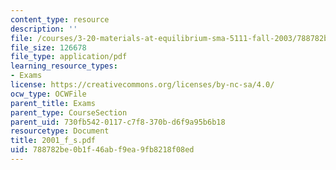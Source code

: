 ```yaml
---
content_type: resource
description: ''
file: /courses/3-20-materials-at-equilibrium-sma-5111-fall-2003/788782be0b1f46abf9ea9fb8218f08ed_2001_f_s.pdf
file_size: 126678
file_type: application/pdf
learning_resource_types:
- Exams
license: https://creativecommons.org/licenses/by-nc-sa/4.0/
ocw_type: OCWFile
parent_title: Exams
parent_type: CourseSection
parent_uid: 730fb542-0117-c7f8-370b-d6f9a95b6b18
resourcetype: Document
title: 2001_f_s.pdf
uid: 788782be-0b1f-46ab-f9ea-9fb8218f08ed
---
```

